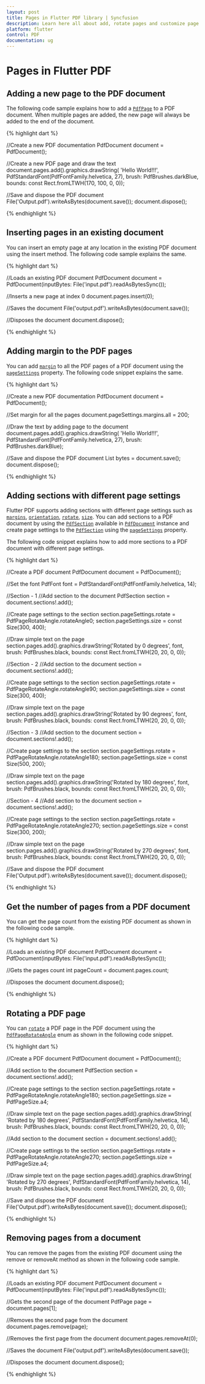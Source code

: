 ```yaml
---
layout: post
title: Pages in Flutter PDF library | Syncfusion
description: Learn here all about add, rotate pages and customize page settings feature of Syncfusion Flutter PDF non-UI library and more.
platform: flutter
control: PDF
documentation: ug
---
```


# Pages in Flutter PDF

## Adding a new page to the PDF document

The following code sample explains how to add a [`PdfPage`](https://pub.dev/documentation/syncfusion_flutter_pdf/latest/pdf/PdfPage-class.html) to a PDF document. When multiple pages are added, the new page will always be added to the end of the document.

{% highlight dart %}

//Create a new PDF documentation
PdfDocument document = PdfDocument();

//Create a new PDF page and draw the text
document.pages.add().graphics.drawString(
    'Hello World!!!', PdfStandardFont(PdfFontFamily.helvetica, 27),
    brush: PdfBrushes.darkBlue, bounds: const Rect.fromLTWH(170, 100, 0, 0));

//Save and dispose the PDF document
File('Output.pdf').writeAsBytes(document.save());
document.dispose();
	
{% endhighlight %}

## Inserting pages in an existing document

You can insert an empty page at any location in the existing PDF document using the insert method. The following code sample explains the same.

{% highlight dart %}

//Loads an existing PDF document
PdfDocument document =
    PdfDocument(inputBytes: File('input.pdf').readAsBytesSync());
  
//Inserts a new page at index 0
document.pages.insert(0);

//Saves the document
File('output.pdf').writeAsBytes(document.save());

//Disposes the document
document.dispose();

{% endhighlight %}


## Adding margin to the PDF pages

You can add [`margin`](https://pub.dev/documentation/syncfusion_flutter_pdf/latest/pdf/PdfPageSettings/margins.html) to all the PDF pages of a PDF document using the [`pageSettings`](https://pub.dev/documentation/syncfusion_flutter_pdf/latest/pdf/PdfDocument/pageSettings.html) property. The following code snippet explains the same.

{% highlight dart %}

//Create a new PDF documentation
PdfDocument document = PdfDocument();

//Set margin for all the pages
document.pageSettings.margins.all = 200;

//Draw the text by adding page to the document
document.pages.add().graphics.drawString(
    'Hello World!!!', PdfStandardFont(PdfFontFamily.helvetica, 27),
    brush: PdfBrushes.darkBlue);

//Save and dispose the PDF document
List<int> bytes = document.save();
document.dispose();

{% endhighlight %}

## Adding sections with different page settings

Flutter PDF supports adding sections with different page settings such as [`margins`](https://pub.dev/documentation/syncfusion_flutter_pdf/latest/pdf/PdfPageSettings/margins.html), [`orientation`](https://pub.dev/documentation/syncfusion_flutter_pdf/latest/pdf/PdfPageSettings/orientation.html), [`rotate`](https://pub.dev/documentation/syncfusion_flutter_pdf/latest/pdf/PdfPageSettings/rotate.html), [`size`](https://pub.dev/documentation/syncfusion_flutter_pdf/latest/pdf/PdfPageSettings/size.html). You can add sections to a PDF document by using the [`PdfSection`](https://pub.dev/documentation/syncfusion_flutter_pdf/latest/pdf/PdfSection-class.html) available in [`PdfDocument`](https://pub.dev/documentation/syncfusion_flutter_pdf/latest/pdf/PdfDocument-class.html) instance and create page settings to the [`PdfSection`](https://pub.dev/documentation/syncfusion_flutter_pdf/latest/pdf/PdfSection-class.html) using the [`pageSettings`](https://pub.dev/documentation/syncfusion_flutter_pdf/latest/pdf/PdfSection/pageSettings.html) property.

The following code snippet explains how to add more sections to a PDF document with different page settings.

{% highlight dart %}

//Create a PDF document
PdfDocument document = PdfDocument();

//Set the font
PdfFont font = PdfStandardFont(PdfFontFamily.helvetica, 14);

//Section - 1
//Add section to the document
PdfSection section = document.sections!.add();

//Create page settings to the section
section.pageSettings.rotate = PdfPageRotateAngle.rotateAngle0;
section.pageSettings.size = const Size(300, 400);

//Draw simple text on the page
section.pages.add().graphics.drawString('Rotated by 0 degrees', font,
    brush: PdfBrushes.black, bounds: const Rect.fromLTWH(20, 20, 0, 0));

//Section - 2
//Add section to the document
section = document.sections!.add();

//Create page settings to the section
section.pageSettings.rotate = PdfPageRotateAngle.rotateAngle90;
section.pageSettings.size = const Size(300, 400);

//Draw simple text on the page
section.pages.add().graphics.drawString('Rotated by 90 degrees', font,
    brush: PdfBrushes.black, bounds: const Rect.fromLTWH(20, 20, 0, 0));

//Section - 3
//Add section to the document
section = document.sections!.add();

//Create page settings to the section
section.pageSettings.rotate = PdfPageRotateAngle.rotateAngle180;
section.pageSettings.size = const Size(500, 200);

//Draw simple text on the page
section.pages.add().graphics.drawString('Rotated by 180 degrees', font,
    brush: PdfBrushes.black, bounds: const Rect.fromLTWH(20, 20, 0, 0));

//Section - 4
//Add section to the document
section = document.sections!.add();

//Create page settings to the section
section.pageSettings.rotate = PdfPageRotateAngle.rotateAngle270;
section.pageSettings.size = const Size(300, 200);

//Draw simple text on the page
section.pages.add().graphics.drawString('Rotated by 270 degrees', font,
    brush: PdfBrushes.black, bounds: const Rect.fromLTWH(20, 20, 0, 0));

//Save and dispose the PDF document
File('Output.pdf').writeAsBytes(document.save());
document.dispose();

{% endhighlight %}

## Get the number of pages from a PDF document

You can get the page count from the existing PDF document as shown in the following code sample.

{% highlight dart %}

//Loads an existing PDF document
PdfDocument document =
    PdfDocument(inputBytes: File('input.pdf').readAsBytesSync());

//Gets the pages count
int pageCount = document.pages.count;

//Disposes the document
document.dispose();

{% endhighlight %}

## Rotating a PDF page

You can [`rotate`](https://pub.dev/documentation/syncfusion_flutter_pdf/latest/pdf/PdfPageSettings/rotate.html) a PDF page in the PDF document using the [`PdfPageRotateAngle`](https://pub.dev/documentation/syncfusion_flutter_pdf/latest/pdf/PdfPageRotateAngle-class.html) enum as shown in the following code snippet.

{% highlight dart %}

//Create a PDF document
PdfDocument document = PdfDocument();

//Add section to the document
PdfSection section = document.sections!.add();

//Create page settings to the section
section.pageSettings.rotate = PdfPageRotateAngle.rotateAngle180;
section.pageSettings.size = PdfPageSize.a4;

//Draw simple text on the page
section.pages.add().graphics.drawString(
    'Rotated by 180 degrees', PdfStandardFont(PdfFontFamily.helvetica, 14),
    brush: PdfBrushes.black, bounds: const Rect.fromLTWH(20, 20, 0, 0));

//Add section to the document
section = document.sections!.add();

//Create page settings to the section
section.pageSettings.rotate = PdfPageRotateAngle.rotateAngle270;
section.pageSettings.size = PdfPageSize.a4;

//Draw simple text on the page
section.pages.add().graphics.drawString(
    'Rotated by 270 degrees', PdfStandardFont(PdfFontFamily.helvetica, 14),
    brush: PdfBrushes.black, bounds: const Rect.fromLTWH(20, 20, 0, 0));

//Save and dispose the PDF document
File('Output.pdf').writeAsBytes(document.save());
document.dispose();
	
{% endhighlight %}

## Removing pages from a document

You can remove the pages from the existing PDF document using the remove or removeAt method as shown in the following code sample.

{% highlight dart %}

//Loads an existing PDF document
PdfDocument document =
    PdfDocument(inputBytes: File('input.pdf').readAsBytesSync());
 
//Gets the second page of the document
PdfPage page = document.pages[1];

//Removes the second page from the document
document.pages.remove(page);

//Removes the first page from the document
document.pages.removeAt(0);

//Saves the document
File('output.pdf').writeAsBytes(document.save());

//Disposes the document
document.dispose();

{% endhighlight %}
